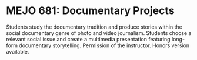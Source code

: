 # MEJO 681: Documentary Projects

Students study the documentary tradition and produce stories within the social documentary genre of photo and video journalism. Students choose a relevant social issue and create a multimedia presentation featuring long-form documentary storytelling. Permission of the instructor. Honors version available.